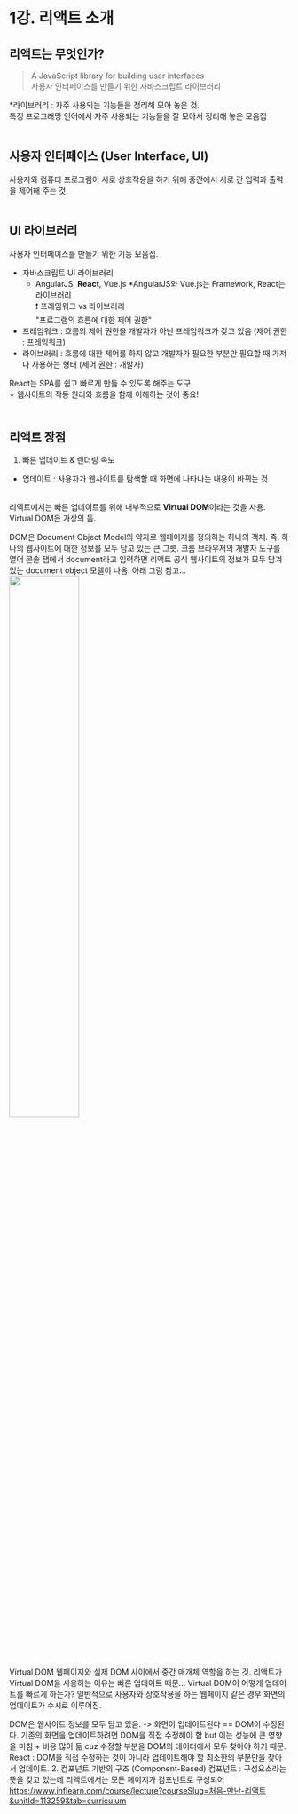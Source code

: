 # 1강. 리액트 소개

## 리액트는 무엇인가? 
> A JavaScript library for building user interfaces<br>
  사용자 인터페이스를 만들기 위한 자바스크립트 라이브러리

*라이브러리 : 자주 사용되는 기능들을 정리해 모아 놓은 것.<br>
특정 프로그래밍 언어에서 자주 사용되는 기능들을 잘 모아서 정리해 놓은 모음집
 <br> <br>
 
## 사용자 인터페이스 (User Interface, UI)
사용자와 컴퓨터 프로그램이 서로 상호작용을 하기 위해 중간에서 서로 간 입력과 출력을 제어해 주는 것.
 <br> <br>
## UI 라이브러리
사용자 인터페이스를 만들기 위한 기능 모음집. <br>
- 자바스크립트 UI 라이브러리 
  - AngularJS, <b>React</b>, Vue.js
*AngularJS와 Vue.js는 Framework, React는 라이브러리<br>
:heavy_exclamation_mark: 프레임워크 vs 라이브러리<br>
"프로그램의 흐름에 대한 제어 권한"
- 프레임워크 : 흐름의 제어 권한을 개발자가 아닌 프레임워크가 갖고 있음 (제어 권한 : 프레임워크)
- 라이브러리 : 흐름에 대한 제어를 하지 않고 개발자가 필요한 부분만 필요할 때 가져다 사용하는 형태 (제어 권한 : 개발자)


React는 SPA를 쉽고 빠르게 만들 수 있도록 해주는 도구 <br>
:star: 웹사이트의 작동 원리와 흐름을 함께 이해하는 것이 중요!
 <br> <br>

## 리액트 장점
1. 빠른 업데이트 & 렌더링 속도
* 업데이트 : 사용자가 웹사이트를 탐색할 때 화면에 나타나는 내용이 바뀌는 것
<br> 
리엑트에서는 빠른 업데이트를 위해 내부적으로 <b>Virtual DOM</b>이라는 것을 사용. Virtual DOM은 가상의 돔.

DOM은 Document Object Model의 약자로 웹페이지를 정의하는 하나의 객체. 즉, 하나의 웹사이트에 대한 정보를 모두 담고 있는 큰 그릇.
크롬 브라우저의 개발자 도구를 열어 콘솔 탭에서 document라고 입력하면 리액트 공식 웹사이트의 정보가 모두 담겨있는 document object 모델이 나옴. 아래 그림 참고...
<img src="/Users/klmheewon/Desktop/프론트엔드4_동료학습/처음_만난_리액트/sources/document.png" width="50%" height="50%"> 

Virtual DOM 
웹페이지와 실제 DOM 사이에서 중간 매개체 역할을 하는 것. 
리액트가 Virtual DOM을 사용하는 이유는 빠른 업데이트 때문...
Virtual DOM이 어떻게 업데이트를 빠르게 하는가?
일반적으로 사용자와 상호작용을 하는 웹페이지 같은 경우 화면의 업데이트가 수시로 이루어짐. 

DOM은 웹사이트 정보를 모두 담고 있음. -> 화면이 업데이트된다 == DOM이 수정된다.
기존의 화면을 업데이트하려면 DOM을 직접 수정해야 함 but 이는 성능에 큰 영향을 미침 + 비용 많이 듦 cuz 수정할 부분을 DOM의 데이터에서 모두 찾아야 하기 때문. 
React : DOM을 직접 수정하는 것이 아니라 업데이트해야 할 최소한의 부분만을 찾아서 업데이트.
2. 컴포넌트 기반의 구조 (Component-Based)
컴포넌트 : 구성요소라는 뜻을 갖고 있는데 리액트에서는 모든 페이지가 컴포넌트로 구성되어 
https://www.inflearn.com/course/lecture?courseSlug=처음-만난-리액트&unitId=113259&tab=curriculum 
